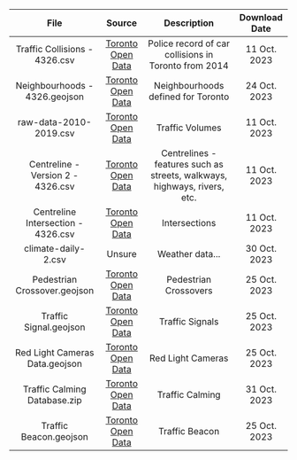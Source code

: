 | File  | Source | Description | Download Date |
| :---: | :----: | :---------: | :-----------: |
| Traffic Collisions - 4326.csv | [Toronto Open Data](https://open.toronto.ca/dataset/police-annual-statistical-report-traffic-collisions/) | Police record of car collisions in Toronto from 2014 | 11 Oct. 2023 |
| Neighbourhoods - 4326.geojson | [Toronto Open Data](https://open.toronto.ca/dataset/neighbourhoods/) | Neighbourhoods defined for Toronto | 24 Oct. 2023 |
| raw-data-2010-2019.csv | [Toronto Open Data](https://open.toronto.ca/dataset/traffic-volumes-at-intersections-for-all-modes/) | Traffic Volumes | 11 Oct. 2023 |
| Centreline - Version 2 - 4326.csv | [Toronto Open Data](https://open.toronto.ca/dataset/toronto-centreline-tcl/) | Centrelines - features such as streets, walkways, highways, rivers, etc. | 11 Oct. 2023|
| Centreline Intersection - 4326.csv | [Toronto Open Data](https://open.toronto.ca/dataset/toronto-centreline-tcl/) | Intersections | 11 Oct. 2023 |
| climate-daily-2.csv | Unsure | Weather data... | 30 Oct. 2023 |
| Pedestrian Crossover.geojson | [Toronto Open Data](https://open.toronto.ca/dataset/traffic-signals-tabular/) | Pedestrian Crossovers | 25 Oct. 2023 |
| Traffic Signal.geojson | [Toronto Open Data](https://open.toronto.ca/dataset/traffic-signals-tabular/) | Traffic Signals | 25 Oct. 2023 |
| Red Light Cameras Data.geojson | [Toronto Open Data](https://open.toronto.ca/dataset/red-light-cameras/) | Red Light Cameras | 25 Oct. 2023 |
| Traffic Calming Database.zip | [Toronto Open Data](https://open.toronto.ca/dataset/traffic-calming-database/) | Traffic Calming | 31 Oct. 2023 |
| Traffic Beacon.geojson | [Toronto Open Data](https://open.toronto.ca/dataset/traffic-signals-tabular/) | Traffic Beacon | 25 Oct. 2023 |
